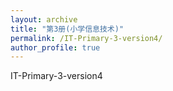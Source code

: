 ```yaml
---
layout: archive
title: "第3册(小学信息技术)"
permalink: /IT-Primary-3-version4/
author_profile: true
---
```


IT-Primary-3-version4
